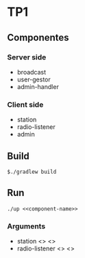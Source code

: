 # TP1

## Componentes
### Server side
- broadcast
- user-gestor
- admin-handler

### Client side
- station
- radio-listener
- admin

## Build
```
$./gradlew build
```


## Run
```
./up <<component-name>> 
```

### Arguments
- station <<name>> <<audio-file>>
- radio-listener <<username>> <<station-name>>
